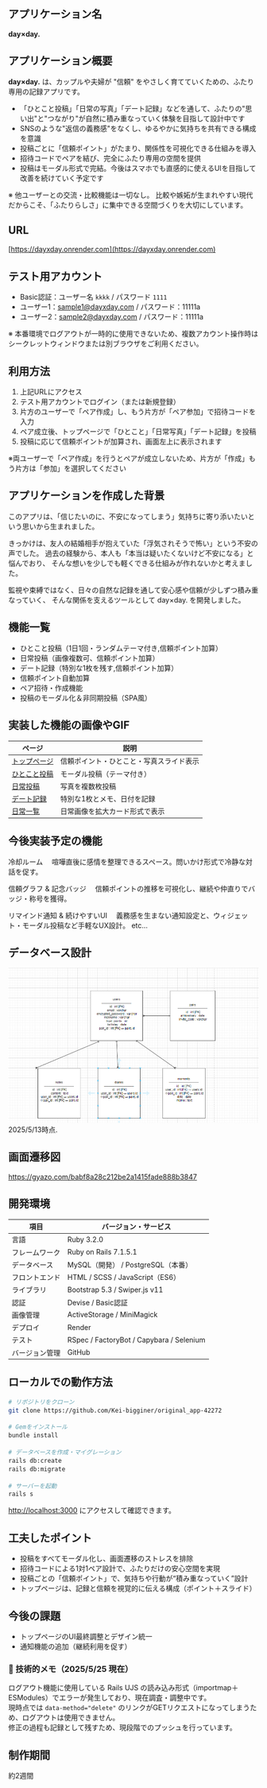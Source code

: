 ## アプリケーション名

**day×day.**

## アプリケーション概要

**day×day.** は、カップルや夫婦が "信頼" をやさしく育てていくための、ふたり専用の記録アプリです。

* 「ひとこと投稿」「日常の写真」「デート記録」などを通して、ふたりの"思い出"と"つながり"が自然に積み重なっていく体験を目指して設計中です
* SNSのような"返信の義務感"をなくし、ゆるやかに気持ちを共有できる構成を意識
* 投稿ごとに「信頼ポイント」がたまり、関係性を可視化できる仕組みを導入
* 招待コードでペアを結び、完全にふたり専用の空間を提供
* 投稿はモーダル形式で完結。今後はスマホでも直感的に使えるUIを目指して改善を続けていく予定です

※ 他ユーザーとの交流・比較機能は一切なし。
比較や嫉妬が生まれやすい現代だからこそ、「ふたりらしさ」に集中できる空間づくりを大切にしています。

## URL

[https://dayxday.onrender.com](https://dayxday.onrender.com)

## テスト用アカウント

* Basic認証：ユーザー名 `kkkk` / パスワード `1111`
* ユーザー1：[sample1@dayxday.com](mailto:sample1@dayxday.com) / パスワード：11111a
* ユーザー2：[sample2@dayxday.com](mailto:sample2@dayxday.com) / パスワード：11111a

※ 本番環境でログアウトが一時的に使用できないため、複数アカウント操作時はシークレットウィンドウまたは別ブラウザをご利用ください。

## 利用方法

1. 上記URLにアクセス
2. テスト用アカウントでログイン（または新規登録）
3. 片方のユーザーで「ペア作成」し、もう片方が「ペア参加」で招待コードを入力
4. ペア成立後、トップページで「ひとこと」「日常写真」「デート記録」を投稿
5. 投稿に応じて信頼ポイントが加算され、画面左上に表示されます

※両ユーザーで「ペア作成」を行うとペアが成立しないため、片方が「作成」もう片方は「参加」を選択してください

## アプリケーションを作成した背景
このアプリは、「信じたいのに、不安になってしまう」気持ちに寄り添いたいという思いから生まれました。

きっかけは、友人の結婚相手が抱えていた「浮気されそうで怖い」という不安の声でした。
過去の経験から、本人も「本当は疑いたくないけど不安になる」と悩んでおり、
そんな想いを少しでも軽くできる仕組みが作れないかと考えました。

監視や束縛ではなく、日々の自然な記録を通して安心感や信頼が少しずつ積み重なっていく、
そんな関係を支えるツールとして day×day. を開発しました。

## 機能一覧
- ひとこと投稿（1日1回・ランダムテーマ付き,信頼ポイント加算）
- 日常投稿（画像複数可、信頼ポイント加算）
- デート記録（特別な1枚を残す,信頼ポイント加算）
- 信頼ポイント自動加算
- ペア招待・作成機能
- 投稿のモーダル化＆非同期投稿（SPA風）

## 実装した機能の画像やGIF

| ページ                                                          | 説明                   |
| ------------------------------------------------------------ | -------------------- |
| [トップページ](https://gyazo.com/5fe38a0d20a68de4199fe3b5c8d75e9a) | 信頼ポイント・ひとこと・写真スライド表示 |
| [ひとこと投稿](https://gyazo.com/0d95b4cb05e019d538e670a7e6cbee74) | モーダル投稿（テーマ付き）        |
| [日常投稿](https://gyazo.com/4ae2e66ce1a6b1e4b78bf1f3af05118c)   | 写真を複数枚投稿     |
| [デート記録](https://gyazo.com/993c3c22bbf2a6764143ca0286c9b6c1)  | 特別な1枚とメモ、日付を記録       |
| [日常一覧](https://gyazo.com/c95f0d80d0f664ecd60fa44dffca3ab9)   | 日常画像を拡大カード形式で表示      |

## 今後実装予定の機能
冷却ルーム
　喧嘩直後に感情を整理できるスペース。問いかけ形式で冷静な対話を促す。

信頼グラフ & 記念バッジ
　信頼ポイントの推移を可視化し、継続や仲直りでバッジ・称号を獲得。

リマインド通知 & 続けやすいUI
　義務感を生まない通知設定と、ウィジェット・モーダル投稿など手軽なUX設計。
etc...
## データベース設計
![alt text](image.png)
2025/5/13時点.

## 画面遷移図
https://gyazo.com/babf8a28c212be2a1415fade888b3847


## 開発環境

| 項目      | バージョン・サービス                               |
| ------- | ---------------------------------------- |
| 言語      | Ruby 3.2.0                               |
| フレームワーク | Ruby on Rails 7.1.5.1                    |
| データベース  | MySQL（開発） / PostgreSQL（本番）               |
| フロントエンド | HTML / SCSS / JavaScript（ES6）            |
| ライブラリ   | Bootstrap 5.3 / Swiper.js v11            |
| 認証      | Devise / Basic認証                         |
| 画像管理    | ActiveStorage / MiniMagick               |
| デプロイ    | Render                                   |
| テスト     | RSpec / FactoryBot / Capybara / Selenium |
| バージョン管理 | GitHub                                   |

## ローカルでの動作方法

```bash
# リポジトリをクローン
git clone https://github.com/Kei-bigginer/original_app-42272

# Gemをインストール
bundle install

# データベースを作成・マイグレーション
rails db:create
rails db:migrate

# サーバーを起動
rails s
```

[http://localhost:3000](http://localhost:3000) にアクセスして確認できます。

## 工夫したポイント
* 投稿をすべてモーダル化し、画面遷移のストレスを排除
* 招待コードによる1対1ペア設計で、ふたりだけの安心空間を実現
* 投稿ごとの「信頼ポイント」で、気持ちや行動が“積み重なっていく”設計
* トップページは、記録と信頼を視覚的に伝える構成（ポイント＋スライド）

## 今後の課題
* トップページのUI最終調整とデザイン統一
* 通知機能の追加（継続利用を促す）

### 🔧 技術的メモ（2025/5/25 現在）
ログアウト機能に使用している Rails UJS の読み込み形式（importmap＋ESModules）でエラーが発生しており、現在調査・調整中です。  
現時点では `data-method="delete"` のリンクがGETリクエストになってしまうため、ログアウトは使用できません。  
修正の過程も記録として残すため、現段階でのプッシュを行っています。

## 制作期間

約2週間
